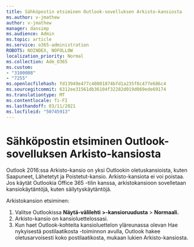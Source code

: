 ```yaml
---
title: Sähköpostin etsiminen Outlook-sovelluksen Arkisto-kansiosta
ms.author: v-jmathew
author: v-jmathew
manager: dansimp
ms.audience: Admin
ms.topic: article
ms.service: o365-administration
ROBOTS: NOINDEX, NOFOLLOW
localization_priority: Normal
ms.collection: Adm_O365
ms.custom:
- "3100008"
- "7255"
ms.openlocfilehash: fd13949e477c40801874bfd1a235f8c477e686c4
ms.sourcegitcommit: 6312ee31561db36104f32282d019d069ede69174
ms.translationtype: MT
ms.contentlocale: fi-FI
ms.lasthandoff: 03/11/2021
ms.locfileid: "50745913"
---
```

# <a name="find-email-in-archive-folder-in-outlook-app"></a>Sähköpostin etsiminen Outlook-sovelluksen Arkisto-kansiosta

Outlook 2016:ssa Arkisto-kansio on yksi Outlookin oletuskansioista, kuten Saapuneet, Lähetetyt ja Poistetut-kansio. Arkisto-kansiota ei voi poistaa. Jos käytät Outlookia Office 365 -tilin kanssa, arkistokansioon sovelletaan kansiokäytäntöjä, kuten säilytyskäytäntöjä.

Arkistokansion etsiminen:

1. Valitse Outlookissa **Näytä-välilehti** **>-kansioruudusta**  >  **Normaali.**
2. Arkisto-kansio on kansioluettelossasi.
3. Kun haet Outlook-kohteita kansioluettelon yläreunassa olevan Hae nykyisestä postilaatikosta -toiminnon avulla, Outlook hakee oletusarvoisesti koko postilaatikosta, mukaan lukien Arkisto-kansiosta.
